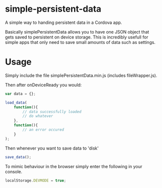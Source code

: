 # simple-persistent-data
A simple way to handing persistent data in a Cordova app.

Basically simplePersistentData allows you to have one JSON object that gets saved to persistent on device storage. This is incredibly usefull for simple apps that only need to save small amounts of data such as settings.

# Usage
Simply include the file simplePersistentData.min.js (includes fileWrapper.js).

Then after onDeviceReady you would:
```js
var data = {};

load_data(
    function(){
        // data successfully loaded
        // do whatever
    },
    function(){
        // an error occured
    }
);
```

Then whenever you want to save data to 'disk'
```js
save_data();
```

To mimic behaviour in the browser simply enter the following in your console.

```js
localStorage.DEVMODE = true;
```
